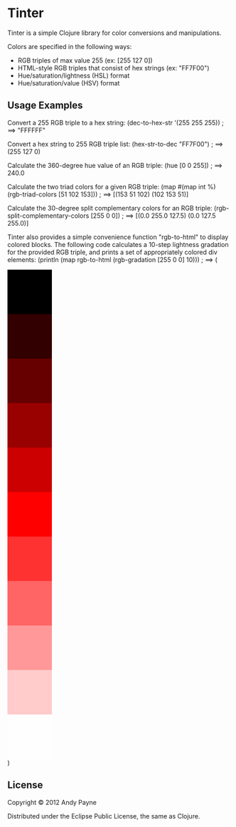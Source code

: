 # Tinter

Tinter is a simple Clojure library for color conversions and manipulations.

Colors are specified in the following ways:
* RGB triples of max value 255 (ex: [255 127 0])
* HTML-style RGB triples that consist of hex strings (ex: "FF7F00")
* Hue/saturation/lightness (HSL) format
* Hue/saturation/value (HSV) format


## Usage Examples

Convert a 255 RGB triple to a hex string:
    (dec-to-hex-str '(255 255 255))
    ; ==> "FFFFFF"

Convert a hex string to 255 RGB triple list:
    (hex-str-to-dec "FF7F00")
    ; ==> (255 127 0)

Calculate the 360-degree hue value of an RGB triple:
    (hue [0 0 255])
    ; ==> 240.0

Calculate the two triad colors for a given RGB triple:
    (map #(map int %) (rgb-triad-colors [51 102 153]))
    ; ==> [(153 51 102) (102 153 51)]

Calculate the 30-degree split complementary colors for an RGB triple:
    (rgb-split-complementary-colors [255 0 0])
    ; ==> [(0.0 255.0 127.5) (0.0 127.5 255.0)]

Tinter also provides a simple convenience function "rgb-to-html" to display colored blocks. The following code calculates a 10-step lightness gradation for the provided RGB triple, and prints a set of appropriately colored div elements:
    (println (map rgb-to-html (rgb-gradation [255 0 0] 10)))
    ; ==> (<div style="width:100px;height:100px;background:#000000"></div> <div style="width:100px;height:100px;background:#320000"></div> <div style="width:100px;height:100px;background:#660000"></div> <div style="width:100px;height:100px;background:#990000"></div> <div style="width:100px;height:100px;background:#CC0000"></div> <div style="width:100px;height:100px;background:#FF0000"></div> <div style="width:100px;height:100px;background:#FF3232"></div> <div style="width:100px;height:100px;background:#FF6565"></div> <div style="width:100px;height:100px;background:#FF9898"></div> <div style="width:100px;height:100px;background:#FFCBCB"></div> <div style="width:100px;height:100px;background:#FFFEFE"></div>)


## License

Copyright © 2012 Andy Payne

Distributed under the Eclipse Public License, the same as Clojure.

